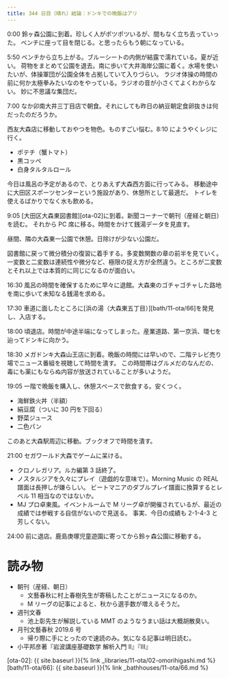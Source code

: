 ```yaml
---
title: 344 日目（晴れ）結論：ドンキでの晩飯はアリ
---
```


0:00 鈴ヶ森公園に到着。珍しく人がポツポツいるが、間もなく立ち去っていった。
ベンチに座って目を閉じる。と思ったらもう朝になっている。

5:50 ベンチから立ち上がる。ブルーシートの内側が結露で濡れている。夏が近い。
荷物をまとめて公園を退去。南に歩いて大井海岸公園に着く。水場を使いたいが、体操軍団が公園全体を占拠していて入りづらい。
ラジオ体操の時間の前に何か太極拳みたいなのをやっている。ラジオの音が小さくてよくわからない。
妙に不思議な集団だ。

7:00 なか卯南大井三丁目店で朝食。それにしても昨日の納豆朝定食卵抜きは何だったのだろうか。

西友大森店に移動しておやつを物色。ものすごい悩む。8:10 にようやくレジに行く。
* ポテチ（蟹トマト）
* 黒コッペ
* 白身タルタルロール

今日は風呂の予定があるので、とりあえず大森西方面に行ってみる。
移動途中に大田区スポーツセンターという施設があり、休憩所として最適だ。
トイレを使えるばかりでなく水も飲める。

9:05 [大田区大森東図書館][ota-02]に到着。新聞コーナーで朝刊（産経と朝日）を読む。
それから PC 席に移る。時間をかけて銭湯データを見直す。

昼間、隣の大森東一公園で休憩。日除けが少ない公園だ。

図書館に戻って微分積分の復習に着手する。多変数関数の章の前半を見ていく。
一変数と二変数は連続性や微分など、極限の捉え方が全然違う。ところが二変数とそれ以上では本質的に同じになるのが面白い。

16:30 風呂の時間を確保するために早々に退館。大森東のゴチャゴチャした路地を南に歩いて未知なる銭湯を求める。

17:30 車道に面したところに[浜の湯（大森東五丁目）][bath/11-ota/66]を発見し、入店する。

18:00 頃退店。時間が中途半端になってしまった。産業道路、第一京浜、環七を辿ってドンキに向かう。

18:30 メガドンキ大森山王店に到着。晩飯の時間には早いので、二階テレビ売り場でニュース番組を視聴して時間を潰す。
この時間帯はグルメだのなんだの、毒にも薬にもならぬ内容が放送されていることが多いようだ。

19:05 一階で晩飯を購入し、休憩スペースで飲食する。安くつく。
* 海鮮鉄火丼（半額）
* 絹豆腐（ついに 30 円を下回る）
* 野菜ジュース
* 二色パン

このあと大森駅周辺に移動。ブックオフで時間を潰す。

21:00 セガワールド大森でゲームに呆ける。
* クロノレガリア。ルカ編第 3 話終了。
* ノスタルジアを久々にプレイ（遊戯的な意味で）。Morning Music の REAL 譜面は長押しが嫌らしい。
  ビートマニアのダブルプレイ譜面に換算するとレベル 11 相当なのではないか。
* MJ プロ卓東風。イベントルームで M リーグ卓が開催されているが、最近の成績では参戦する自信がないので見送る。
  事実、今日の成績も 2-1-4-3 と芳しくない。

24:00 前に退店。鹿島庚塚児童遊園に寄ってから鈴ヶ森公園に移動する。

# 読み物

* 朝刊（産経、朝日）
  * 文藝春秋に村上春樹先生が寄稿したことがニュースになるのか。
  * M リーグの記事によると、秋から選手数が増えるそうだ。
* 週刊文春
  * 池上彰先生が解説している MMT のようなうまい話は大概胡散臭い。
* 月刊文藝春秋 2019.6 号
  * 帰り際に手にとったので速読のみ。気になる記事は明日読む。
* 小平邦彦著『岩波講座基礎数学 解析入門 II』『III』

[ota-02]: {{ site.baseurl }}{% link _libraries/11-ota/02-omorihigashi.md %}
[bath/11-ota/66]: {{ site.baseurl }}{% link _bathhouses/11-ota/66.md %}
